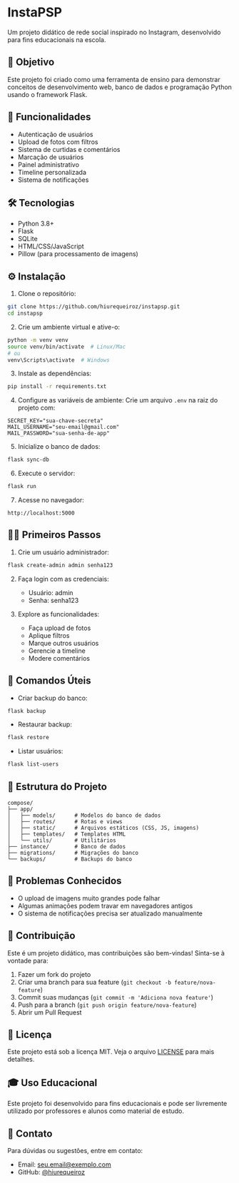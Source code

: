 # InstaPSP

Um projeto didático de rede social inspirado no Instagram, desenvolvido para fins educacionais na escola.

## 🎯 Objetivo

Este projeto foi criado como uma ferramenta de ensino para demonstrar conceitos de desenvolvimento web, banco de dados e programação Python usando o framework Flask.

## 🚀 Funcionalidades

- Autenticação de usuários
- Upload de fotos com filtros
- Sistema de curtidas e comentários
- Marcação de usuários
- Painel administrativo
- Timeline personalizada
- Sistema de notificações

## 🛠️ Tecnologias

- Python 3.8+
- Flask
- SQLite
- HTML/CSS/JavaScript
- Pillow (para processamento de imagens)

## ⚙️ Instalação

1. Clone o repositório:
```bash
git clone https://github.com/hiurequeiroz/instapsp.git
cd instapsp
```

2. Crie um ambiente virtual e ative-o:
```bash
python -m venv venv
source venv/bin/activate  # Linux/Mac
# ou
venv\Scripts\activate  # Windows
```

3. Instale as dependências:
```bash
pip install -r requirements.txt
```

4. Configure as variáveis de ambiente:
Crie um arquivo `.env` na raiz do projeto com:
```
SECRET_KEY="sua-chave-secreta"
MAIL_USERNAME="seu-email@gmail.com"
MAIL_PASSWORD="sua-senha-de-app"
```

5. Inicialize o banco de dados:
```bash
flask sync-db
```

6. Execute o servidor:
```bash
flask run
```

7. Acesse no navegador:
```
http://localhost:5000
```

## 👨‍💻 Primeiros Passos

1. Crie um usuário administrador:
```bash
flask create-admin admin senha123
```

2. Faça login com as credenciais:
   - Usuário: admin
   - Senha: senha123

3. Explore as funcionalidades:
   - Faça upload de fotos
   - Aplique filtros
   - Marque outros usuários
   - Gerencie a timeline
   - Modere comentários

## 🔧 Comandos Úteis

- Criar backup do banco:
```bash
flask backup
```

- Restaurar backup:
```bash
flask restore
```

- Listar usuários:
```bash
flask list-users
```

## 📁 Estrutura do Projeto

```
compose/
├── app/
│   ├── models/      # Modelos do banco de dados
│   ├── routes/      # Rotas e views
│   ├── static/      # Arquivos estáticos (CSS, JS, imagens)
│   ├── templates/   # Templates HTML
│   └── utils/       # Utilitários
├── instance/        # Banco de dados
├── migrations/      # Migrações do banco
└── backups/         # Backups do banco
```

## 🐛 Problemas Conhecidos

- O upload de imagens muito grandes pode falhar
- Algumas animações podem travar em navegadores antigos
- O sistema de notificações precisa ser atualizado manualmente

## 👥 Contribuição

Este é um projeto didático, mas contribuições são bem-vindas! Sinta-se à vontade para:

1. Fazer um fork do projeto
2. Criar uma branch para sua feature (`git checkout -b feature/nova-feature`)
3. Commit suas mudanças (`git commit -m 'Adiciona nova feature'`)
4. Push para a branch (`git push origin feature/nova-feature`)
5. Abrir um Pull Request

## 📝 Licença

Este projeto está sob a licença MIT. Veja o arquivo [LICENSE](LICENSE) para mais detalhes.

## 🎓 Uso Educacional

Este projeto foi desenvolvido para fins educacionais e pode ser livremente utilizado por professores e alunos como material de estudo.

## 📧 Contato

Para dúvidas ou sugestões, entre em contato:
- Email: seu.email@exemplo.com
- GitHub: [@hiurequeiroz](https://github.com/hiurequeiroz)